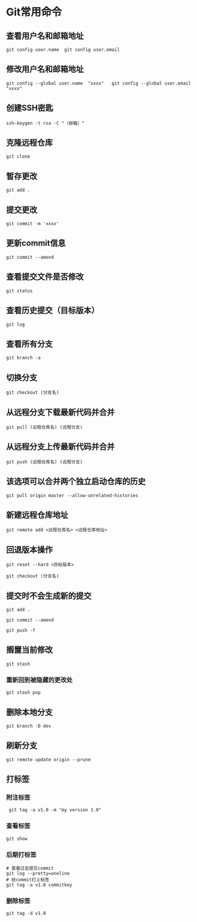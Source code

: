 # Git常用命令

## 查看用户名和邮箱地址

 `git config user.name  git config user.email`

## 修改用户名和邮箱地址

  `git config --global user.name  "xxxx"   git config --global user.email  "xxxx"`

## 创建SSH密匙

`ssh-keygen -t rsa -C "（邮箱）"`

## 克隆远程仓库

`git clone` 

## 暂存更改

`git add .`

## 提交更改

`git commit -m 'xxxx'`
## 更新commit信息

`git commit --amend`

## 查看提交文件是否修改

`git status`

## 查看历史提交（目标版本）

`git log`

## 查看所有分支

`git branch -a`

## 切换分支

`git checkout (分支名)`

## 从远程分支下载最新代码并合并

`git pull (远程仓库名) (远程分支)`

## 从远程分支上传最新代码并合并

`git push (远程仓库名) (远程分支)` 

## 该选项可以合并两个独立启动仓库的历史

`git pull origin master --allow-unrelated-histories`

## 新建远程仓库地址

`git remote add <远程仓库名> <远程仓库地址>`

## 回退版本操作

`git reset --hard <目标版本>`

`git checkout (分支名)`

## 提交时不会生成新的提交

`git add .`

`git commit --amend`

`git push -f`

## 搁置当前修改

```
git stash
```

### 重新回到被隐藏的更改处

```
git stash pop
```

## 删除本地分支

```
git branch -D dev
```

## 刷新分支

```
git remote update origin --prune
```

## 打标签

### 附注标签

```
 git tag -a v1.0 -m "my version 1.0"
```

### 查看标签

```
git show
```

### 后期打标签

```console
# 查看过去提交commit
git log --pretty=oneline
# 给commit打上标签
git tag -a v1.0 commitkey
```

### 删除标签

```
git tag -d v1.0
```

